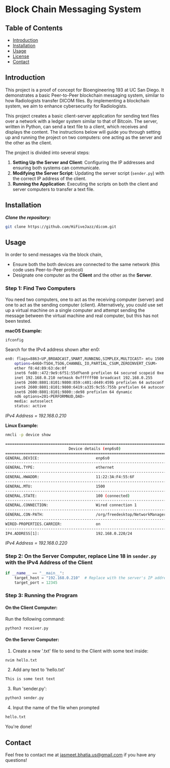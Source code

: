 # Block Chain Messaging System

## Table of Contents

- [Introduction](#introduction)
- [Installation](#installation)
- [Usage](#usage)
- [License](#license)
- [Contact](#contact)

## Introduction
This project is a proof of concept for Bioengineering 193 at UC San Diego. It demonstrates a basic Peer-to-Peer blockchain messaging system, similar to how Radiologists transfer DICOM files. By implementing a blockchain system, we aim to enhance cybersecurity for Radiologists.

This project creates a basic client-server application for sending text files over a network with a ledger system similar to that of Bitcoin. The server, written in Python, can send a text file to a client, which receives and displays the content. The instructions below will guide you through setting up and running the project on two computers: one acting as the server and the other as the client.

The project is divided into several steps:

1. **Setting Up the Server and Client**: Configuring the IP addresses and ensuring both systems can communicate.
2. **Modifying the Server Script**: Updating the server script (`sender.py`) with the correct IP address of the client.
3. **Running the Application**: Executing the scripts on both the client and server computers to transfer a text file.

## Installation
***Clone the repository:***
```bash
git clone https://github.com/HiFiveJazz/dicom.git
```
## Usage

In order to send messages via the block chain, 
- Ensure both the both devices are connected to the same network (this code uses Peer-to-Peer protocol)
- Designate one computer as the **Client** and the other as the **Server**.

### Step 1: Find Two Computers
You need two computers, one to act as the receiving computer (server) and one to act as the sending computer (client). Alternatively, you could use set up a virtual machine on a single computer and attempt sending the message between the virtual machine and real computer, but this has not been tested.


**macOS Example:**

```bash
ifconfig
```
Search for the IPv4 address shown after en0:

```bash
en0: flags=8863<UP,BROADCAST,SMART,RUNNING,SIMPLEX,MULTICAST> mtu 1500
	options=6460<TSO4,TSO6,CHANNEL_IO,PARTIAL_CSUM,ZEROINVERT_CSUM>
	ether f8:4d:89:63:de:0f
	inet6 fe80::472:9e9:6f51:55df%en0 prefixlen 64 secured scopeid 0xe 
	inet 192.168.0.210 netmask 0xffffff00 broadcast 192.168.0.255
	inet6 2600:8801:8101:9800:859:c401:d449:459b prefixlen 64 autoconf secured 
	inet6 2600:8801:8101:9800:6419:a335:9c55:755b prefixlen 64 autoconf temporary 
	inet6 2600:8801:8101:9800::de98 prefixlen 64 dynamic 
	nd6 options=201<PERFORMNUD,DAD>
	media: autoselect
	status: active
```

*IPv4 Address = 192.168.0.210*

**Linux Example:**

```bash
nmcli -p device show
```
```bash
===============================================================================
                            Device details (enp6s0)
===============================================================================
GENERAL.DEVICE:                         enp6s0
-------------------------------------------------------------------------------
GENERAL.TYPE:                           ethernet
-------------------------------------------------------------------------------
GENERAL.HWADDR:                         11:22:3A:F4:55:6F
-------------------------------------------------------------------------------
GENERAL.MTU:                            1500
-------------------------------------------------------------------------------
GENERAL.STATE:                          100 (connected)
-------------------------------------------------------------------------------
GENERAL.CONNECTION:                     Wired connection 1
-------------------------------------------------------------------------------
GENERAL.CON-PATH:                       /org/freedesktop/NetworkManager/ActiveConne>
-------------------------------------------------------------------------------
WIRED-PROPERTIES.CARRIER:               on
-------------------------------------------------------------------------------
IP4.ADDRESS[1]:                         192.168.0.220/24
```

*IPv4 Address = 192.168.0.220*

### Step 2: On the Server Computer, replace Line 18 in `sender.py` with the IPv4 Address of the Client
```python
if __name__ == "__main__":
    target_host = "192.168.0.210"  # Replace with the server's IP address
    target_port = 12345
```

### Step 3: Running the Program

#### On the Client Computer:
Run the following command:
```bash
python3 receiver.py
```

#### On the Server Computer:

1. Create a new '.txt' file to send to the Client with some text inside:

```bash
nvim hello.txt
```
2. Add any text to 'hello.txt'

```hello.txt
This is some test text
```

3. Run 'sender.py':

```bash
python3 sender.py
```

4. Input the name of the file when prompted

```bash
hello.txt
```

You're done!

## Contact
Feel free to contact me at jasmeet.bhatia.us@gmail.com if you have any questions!
